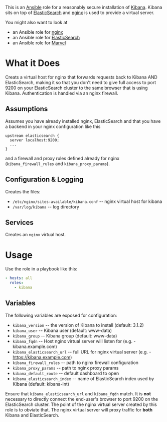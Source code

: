 This is an [Ansible](http://www.ansible.com/home) role for a
reasonably secure installation of
[Kibana](http://www.elasticsearch.org/overview/kibana).  Kibana sits
on top of [ElasticSearch](http://www.elasticsearch.org/) and
[nginx](http://nginx.org) is used to provide a virtual server.

You might also want to look at

* an Ansible role for [nginx](https://github.com/dhruvbansal/nginx-ansible-role)
* an Ansible role for [ElasticSearch](https://github.com/dhruvbansal/elasticsearch-ansible-role)
* an Ansible role for [Marvel](https://github.com/dhruvbansal/marvel-ansible-role)

# What it Does

Creats a virtual host for nginx that forwards requests back to Kibana
AND ElasticSearch, making it so that you don't need to give full
access to port 9200 on your ElasticSearch cluster to the same browser
that is using Kibana.  Authentication is handled via an nginx
firewall.

## Assumptions

Assumes you have already installed nginx, ElasticSearch and that you
have a backend in your nginx configuration like this

```
upstream elasticsearch {
  server localhost:9200;
  ...
}
```

and a firewall and proxy rules defined already for nginx
(`kibana_firewall_rules` and `kibana_proxy_params`).

## Configuration & Logging

Creates the files:

* `/etc/nginx/sites-available/kibana.conf` -- nginx virtual host for kibana
* `/var/log/kibana` -- log directory

## Services

Creates an `nginx` virtual host.

# Usage

Use the role in a playbook like this:

```yaml
- hosts: all
  roles:
    - kibana
```

## Variables

The following variables are exposed for configuration:

* `kibana_version` -- the version of Kibana to install (default: 3.1.2)
* `kibana_user` -- Kibana user (default: www-data)
* `kibana_group` -- Kibana group (default: www-data)
* `kibana_fqdn` -- Host nginx virtual server will listen for (e.g. - kibana.example.com)
* `kibana_elasticsearch_url` -- full URL for nginx virtual server (e.g. - https://kibana.example.com)
* `kibana_firewall_rules` -- path to nginx firewall configuration
* `kibana_proxy_params` -- path to nginx proxy params
* `kibana_default_route` -- default dashboard to open
* `kibana_elasticsearch_index` -- name of ElasticSearch index used by Kibana (default: kibana-int)

Ensure that `kibana_elasticsearch_url` and `kibana_fqdn` match.  It is
**not** necessary to directly connect the end-user's browser to port
9200 on the ElasticSearch cluster.  The point of the nginx virtual
server created by this role is to obviate that.  The nginx virtual
server will proxy traffic for **both** Kibana and ElasticSearch.
